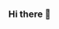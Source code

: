 ### Hi there 👋

<!--
**nattywombat/nattywombat** is a ✨ _special_ ✨ repository because its `README.md` (this file) appears on your GitHub profile.

Here are some ideas to get you started:

- 🔭 I’m currently working on learning GitHub!  How did we do any of this without YouTube and Google?!
- 😄 Pronouns: she/her
- ⚡ Fun fact: I competed in the World Championship for Duathlon in Denmark for Team USA in 2018 and 3 months later completed my first full Ironman (I am now retired from all that and considering a re-entry into it this year)
-->
